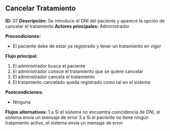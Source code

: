 ## Cancelar Tratamiento
**ID:** 07 **Descripción:** Se introduce el DNI del paciente y aparece la opción de cancelar el tratamiento
**Actores principales:** Administrador

**Precondiciones:**
- El paciente debe de estar ya registrado y tener un tratamiento en vigor

**Flujo principal:**
1. El administrador busca el paciente
2. El administrador conoce el tratamiento que se quiere cancelar
3. El administrador cancela el tratamiento
4. El tratamiento cancelado queda registrado como tal en el sistema

**Postcondiciones:**
- Ninguna

**Flujos alternativos:**
1.a Si el sistema no encuentra coincidencia de DNI, el sistema envía un mensaje de error
3.a Si el paciente no tiene ningún tratamiento activo, el sistema envía un mensaje de error
